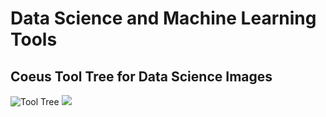 # Data Science and Machine Learning Tools
## Coeus Tool Tree for Data Science Images
![Tool Tree](./tooltree.svg)
<img src="./tooltree.svg">